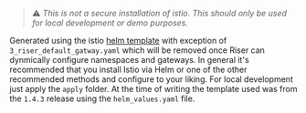 > :warning: *This is not a secure installation of istio. This should only be used for local development or demo purposes.*

Generated using the istio [helm template](https://istio.io/docs/setup/kubernetes/install/helm/) with exception of `3_riser_default_gatway.yaml` which will be removed once Riser can dynmically configure namespaces and gateways. In general it's recommended that you install Istio via Helm or one of the other recommended methods and configure to your liking. For local development just apply the `apply` folder. At the time of writing the template used was from the `1.4.3` release using the `helm_values.yaml` file.









